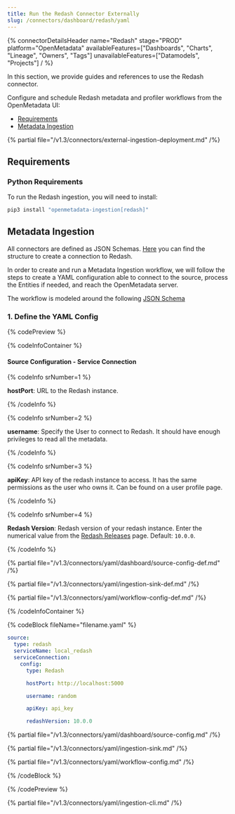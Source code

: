 ```yaml
---
title: Run the Redash Connector Externally
slug: /connectors/dashboard/redash/yaml
---
```


{% connectorDetailsHeader
  name="Redash"
  stage="PROD"
  platform="OpenMetadata"
  availableFeatures=["Dashboards", "Charts", "Lineage", "Owners", "Tags"]
  unavailableFeatures=["Datamodels", "Projects"]
/ %}

In this section, we provide guides and references to use the Redash connector.

Configure and schedule Redash metadata and profiler workflows from the OpenMetadata UI:

- [Requirements](#requirements)
- [Metadata Ingestion](#metadata-ingestion)

{% partial file="/v1.3/connectors/external-ingestion-deployment.md" /%}

## Requirements

### Python Requirements

To run the Redash ingestion, you will need to install:

```bash
pip3 install "openmetadata-ingestion[redash]"
```

## Metadata Ingestion

All connectors are defined as JSON Schemas.
[Here](https://github.com/open-metadata/OpenMetadata/blob/main/openmetadata-spec/src/main/resources/json/schema/entity/services/connections/dashboard/redashConnection.json)
you can find the structure to create a connection to Redash.

In order to create and run a Metadata Ingestion workflow, we will follow
the steps to create a YAML configuration able to connect to the source,
process the Entities if needed, and reach the OpenMetadata server.

The workflow is modeled around the following
[JSON Schema](https://github.com/open-metadata/OpenMetadata/blob/main/openmetadata-spec/src/main/resources/json/schema/metadataIngestion/workflow.json)

### 1. Define the YAML Config

{% codePreview %}

{% codeInfoContainer %}

#### Source Configuration - Service Connection

{% codeInfo srNumber=1 %}

**hostPort**: URL to the Redash instance.

{% /codeInfo %}

{% codeInfo srNumber=2 %}

**username**: Specify the User to connect to Redash. It should have enough privileges to read all the metadata.

{% /codeInfo %}

{% codeInfo srNumber=3 %}

**apiKey**: API key of the redash instance to access. It has the same permissions as the user who owns it.
Can be found on a user profile page.

{% /codeInfo %}

{% codeInfo srNumber=4 %}

**Redash Version**: Redash version of your redash instance. Enter the numerical value from the [Redash Releases](https://github.com/getredash/redash/releases) page. Default: `10.0.0`.

{% /codeInfo %}

{% partial file="/v1.3/connectors/yaml/dashboard/source-config-def.md" /%}

{% partial file="/v1.3/connectors/yaml/ingestion-sink-def.md" /%}

{% partial file="/v1.3/connectors/yaml/workflow-config-def.md" /%}

{% /codeInfoContainer %}

{% codeBlock fileName="filename.yaml" %}

```yaml
source:
  type: redash
  serviceName: local_redash
  serviceConnection:
    config:
      type: Redash
```
```yaml {% srNumber=1 %}
      hostPort: http://localhost:5000
```
```yaml {% srNumber=2 %}
      username: random
```
```yaml {% srNumber=3 %}
      apiKey: api_key
```
```yaml {% srNumber=4 %}
      redashVersion: 10.0.0
```

{% partial file="/v1.3/connectors/yaml/dashboard/source-config.md" /%}

{% partial file="/v1.3/connectors/yaml/ingestion-sink.md" /%}

{% partial file="/v1.3/connectors/yaml/workflow-config.md" /%}

{% /codeBlock %}

{% /codePreview %}

{% partial file="/v1.3/connectors/yaml/ingestion-cli.md" /%}
